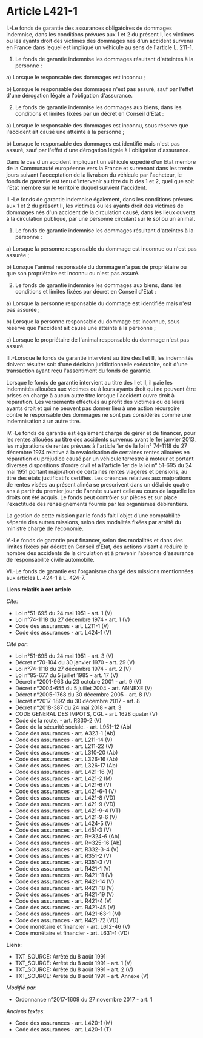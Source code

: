 # Article L421-1

I.-Le fonds de garantie des assurances obligatoires de dommages indemnise, dans les conditions prévues aux 1 et 2 du présent
I, les victimes ou les ayants droit des victimes des dommages nés d'un accident survenu en France dans lequel est impliqué un
véhicule au sens de l'article L. 211-1.

1. Le fonds de garantie indemnise les dommages résultant d'atteintes à la personne :

a) Lorsque le responsable des dommages est inconnu ;

b) Lorsque le responsable des dommages n'est pas assuré, sauf par l'effet d'une dérogation légale à l'obligation d'assurance.

2. Le fonds de garantie indemnise les dommages aux biens, dans les conditions et limites fixées par un décret en Conseil
d'Etat :

a) Lorsque le responsable des dommages est inconnu, sous réserve que l'accident ait causé une atteinte à la personne ;

b) Lorsque le responsable des dommages est identifié mais n'est pas assuré, sauf par l'effet d'une dérogation légale à
l'obligation d'assurance.

Dans le cas d'un accident impliquant un véhicule expédié d'un Etat membre de la Communauté européenne vers la France et
survenant dans les trente jours suivant l'acceptation de la livraison du véhicule par l'acheteur, le fonds de garantie est
tenu d'intervenir au titre du b des 1 et 2, quel que soit l'Etat membre sur le territoire duquel survient l'accident.

II.-Le fonds de garantie indemnise également, dans les conditions prévues aux 1 et 2 du présent II, les victimes ou les
ayants droit des victimes de dommages nés d'un accident de la circulation causé, dans les lieux ouverts à la circulation
publique, par une personne circulant sur le sol ou un animal.

1. Le fonds de garantie indemnise les dommages résultant d'atteintes à la personne :

a) Lorsque la personne responsable du dommage est inconnue ou n'est pas assurée ;

b) Lorsque l'animal responsable du dommage n'a pas de propriétaire ou que son propriétaire est inconnu ou n'est pas assuré.

2. Le fonds de garantie indemnise les dommages aux biens, dans les conditions et limites fixées par décret en Conseil
d'Etat :

a) Lorsque la personne responsable du dommage est identifiée mais n'est pas assurée ;

b) Lorsque la personne responsable du dommage est inconnue, sous réserve que l'accident ait causé une atteinte à la
personne ;

c) Lorsque le propriétaire de l'animal responsable du dommage n'est pas assuré.

III.-Lorsque le fonds de garantie intervient au titre des I et II, les indemnités doivent résulter soit d'une décision
juridictionnelle exécutoire, soit d'une transaction ayant reçu l'assentiment du fonds de garantie.

Lorsque le fonds de garantie intervient au titre des I et II, il paie les indemnités allouées aux victimes ou à leurs ayants
droit qui ne peuvent être prises en charge à aucun autre titre lorsque l'accident ouvre droit à réparation. Les versements
effectués au profit des victimes ou de leurs ayants droit et qui ne peuvent pas donner lieu à une action récursoire contre le
responsable des dommages ne sont pas considérés comme une indemnisation à un autre titre.

IV.-Le fonds de garantie est également chargé de gérer et de financer, pour les rentes allouées au titre des accidents
survenus avant le 1er janvier 2013, les majorations de rentes prévues à l'article 1er de la loi n° 74-1118 du 27 décembre
1974 relative à la revalorisation de certaines rentes allouées en réparation du préjudice causé par un véhicule terrestre à
moteur et portant diverses dispositions d'ordre civil et à l'article 1er de la loi n° 51-695 du 24 mai 1951 portant
majoration de certaines rentes viagères et pensions, au titre des états justificatifs certifiés. Les créances relatives aux
majorations de rentes visées au présent alinéa se prescrivent dans un délai de quatre ans à partir du premier jour de l'année
suivant celle au cours de laquelle les droits ont été acquis. Le fonds peut contrôler sur pièces et sur place l'exactitude
des renseignements fournis par les organismes débirentiers.

La gestion de cette mission par le fonds fait l'objet d'une comptabilité séparée des autres missions, selon des modalités
fixées par arrêté du ministre chargé de l'économie.

V.-Le fonds de garantie peut financer, selon des modalités et dans des limites fixées par décret en Conseil d'Etat, des
actions visant à réduire le nombre des accidents de la circulation et à prévenir l'absence d'assurance de responsabilité
civile automobile.

VI.-Le fonds de garantie est l'organisme chargé des missions mentionnées aux articles L. 424-1 à L. 424-7.

**Liens relatifs à cet article**

_Cite_:

  - Loi n°51-695 du 24 mai 1951 - art. 1 (V)
  - Loi n°74-1118 du 27 décembre 1974 - art. 1 (V)
  - Code des assurances - art. L211-1 (V)
  - Code des assurances - art. L424-1 (V)

_Cité par_:

  - Loi n°51-695 du 24 mai 1951 - art. 3 (V)
  - Décret n°70-104 du 30 janvier 1970 - art. 29 (V)
  - Loi n°74-1118 du 27 décembre 1974 - art. 2 (V)
  - Loi n°85-677 du 5 juillet 1985 - art. 17 (V)
  - Décret n°2001-963 du 23 octobre 2001 - art. 9 (V)
  - Décret n°2004-655 du 5 juillet 2004 - art. ANNEXE (V)
  - Décret n°2005-1768 du 30 décembre 2005 - art. 8 (V)
  - Décret n°2017-1892 du 30 décembre 2017 - art. 8
  - Décret n°2018-387 du 24 mai 2018 - art. 3
  - CODE GENERAL DES IMPOTS, CGI. - art. 1628 quater (V)
  - Code de la route. - art. R330-2 (V)
  - Code de la sécurité sociale. - art. L951-12 (Ab)
  - Code des assurances - art. A323-1 (Ab)
  - Code des assurances - art. L211-14 (V)
  - Code des assurances - art. L211-22 (V)
  - Code des assurances - art. L310-20 (Ab)
  - Code des assurances - art. L326-16 (Ab)
  - Code des assurances - art. L326-17 (Ab)
  - Code des assurances - art. L421-16 (V)
  - Code des assurances - art. L421-2 (M)
  - Code des assurances - art. L421-6 (V)
  - Code des assurances - art. L421-6-1 (V)
  - Code des assurances - art. L421-8 (VD)
  - Code des assurances - art. L421-9 (VD)
  - Code des assurances - art. L421-9-4 (VT)
  - Code des assurances - art. L421-9-6 (V)
  - Code des assurances - art. L424-5 (V)
  - Code des assurances - art. L451-3 (V)
  - Code des assurances - art. R*324-6 (Ab)
  - Code des assurances - art. R*325-16 (Ab)
  - Code des assurances - art. R332-3-4 (V)
  - Code des assurances - art. R351-2 (V)
  - Code des assurances - art. R351-3 (V)
  - Code des assurances - art. R421-1 (V)
  - Code des assurances - art. R421-11 (V)
  - Code des assurances - art. R421-14 (V)
  - Code des assurances - art. R421-18 (V)
  - Code des assurances - art. R421-19 (V)
  - Code des assurances - art. R421-4 (V)
  - Code des assurances - art. R421-45 (V)
  - Code des assurances - art. R421-63-1 (M)
  - Code des assurances - art. R421-72 (VD)
  - Code monétaire et financier - art. L612-46 (V)
  - Code monétaire et financier - art. L631-1 (VD)

**Liens**:

  - TXT_SOURCE: Arrêté du 8 août 1991
  - TXT_SOURCE: Arrêté du 8 août 1991 - art. 1 (V)
  - TXT_SOURCE: Arrêté du 8 août 1991 - art. 2 (V)
  - TXT_SOURCE: Arrêté du 8 août 1991 - art. Annexe (V)

_Modifié par_:

  - Ordonnance n°2017-1609 du 27 novembre 2017 - art. 1

_Anciens textes_:

  - Code des assurances - art. L420-1 (M)
  - Code des assurances - art. L420-1 (T)
